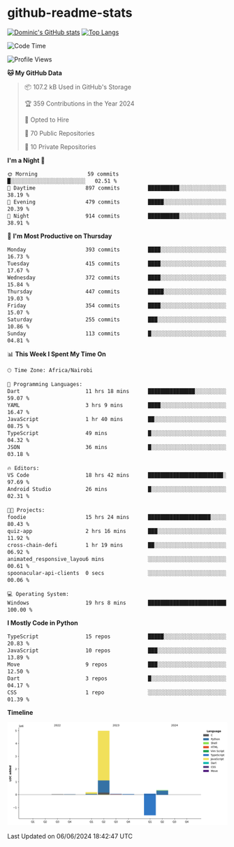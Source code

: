 # github-readme-stats
[![Dominic's GitHub stats](https://github-readme-stats.vercel.app/api?username=Domengo&show_icons=true)](https://github.com/anuraghazra/github-readme-stats)
[![Top Langs](https://github-readme-stats.vercel.app/api/top-langs/?username=Domengo&show_icons=true)](https://github.com/Domengo/github-readme-stats)

<!--START_SECTION:waka-->
![Code Time](http://img.shields.io/badge/Code%20Time-696%20hrs%2017%20mins-blue)

![Profile Views](http://img.shields.io/badge/Profile%20Views-0-blue)

**🐱 My GitHub Data** 

> 📦 107.2 kB Used in GitHub's Storage 
 > 
> 🏆 359 Contributions in the Year 2024
 > 
> 💼 Opted to Hire
 > 
> 📜 70 Public Repositories 
 > 
> 🔑 10 Private Repositories 
 > 
**I'm a Night 🦉** 

```text
🌞 Morning                59 commits          █░░░░░░░░░░░░░░░░░░░░░░░░   02.51 % 
🌆 Daytime                897 commits         ██████████░░░░░░░░░░░░░░░   38.19 % 
🌃 Evening                479 commits         █████░░░░░░░░░░░░░░░░░░░░   20.39 % 
🌙 Night                  914 commits         ██████████░░░░░░░░░░░░░░░   38.91 % 
```
📅 **I'm Most Productive on Thursday** 

```text
Monday                   393 commits         ████░░░░░░░░░░░░░░░░░░░░░   16.73 % 
Tuesday                  415 commits         ████░░░░░░░░░░░░░░░░░░░░░   17.67 % 
Wednesday                372 commits         ████░░░░░░░░░░░░░░░░░░░░░   15.84 % 
Thursday                 447 commits         █████░░░░░░░░░░░░░░░░░░░░   19.03 % 
Friday                   354 commits         ████░░░░░░░░░░░░░░░░░░░░░   15.07 % 
Saturday                 255 commits         ███░░░░░░░░░░░░░░░░░░░░░░   10.86 % 
Sunday                   113 commits         █░░░░░░░░░░░░░░░░░░░░░░░░   04.81 % 
```


📊 **This Week I Spent My Time On** 

```text
🕑︎ Time Zone: Africa/Nairobi

💬 Programming Languages: 
Dart                     11 hrs 18 mins      ███████████████░░░░░░░░░░   59.07 % 
YAML                     3 hrs 9 mins        ████░░░░░░░░░░░░░░░░░░░░░   16.47 % 
JavaScript               1 hr 40 mins        ██░░░░░░░░░░░░░░░░░░░░░░░   08.75 % 
TypeScript               49 mins             █░░░░░░░░░░░░░░░░░░░░░░░░   04.32 % 
JSON                     36 mins             █░░░░░░░░░░░░░░░░░░░░░░░░   03.18 % 

🔥 Editors: 
VS Code                  18 hrs 42 mins      ████████████████████████░   97.69 % 
Android Studio           26 mins             █░░░░░░░░░░░░░░░░░░░░░░░░   02.31 % 

🐱‍💻 Projects: 
foodie                   15 hrs 24 mins      ████████████████████░░░░░   80.43 % 
quiz-app                 2 hrs 16 mins       ███░░░░░░░░░░░░░░░░░░░░░░   11.92 % 
cross-chain-defi         1 hr 19 mins        ██░░░░░░░░░░░░░░░░░░░░░░░   06.92 % 
animated_responsive_layou6 mins              ░░░░░░░░░░░░░░░░░░░░░░░░░   00.61 % 
spoonacular-api-clients  0 secs              ░░░░░░░░░░░░░░░░░░░░░░░░░   00.06 % 

💻 Operating System: 
Windows                  19 hrs 8 mins       █████████████████████████   100.00 % 
```

**I Mostly Code in Python** 

```text
TypeScript               15 repos            █████░░░░░░░░░░░░░░░░░░░░   20.83 % 
JavaScript               10 repos            ███░░░░░░░░░░░░░░░░░░░░░░   13.89 % 
Move                     9 repos             ███░░░░░░░░░░░░░░░░░░░░░░   12.50 % 
Dart                     3 repos             █░░░░░░░░░░░░░░░░░░░░░░░░   04.17 % 
CSS                      1 repo              ░░░░░░░░░░░░░░░░░░░░░░░░░   01.39 % 
```



**Timeline**

![Lines of Code chart](https://raw.githubusercontent.com/Domengo/Domengo/main/assets/bar_graph.png)


 Last Updated on 06/06/2024 18:42:47 UTC
<!--END_SECTION:waka-->


